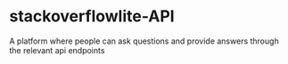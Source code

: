 
# stackoverflowlite-API
A platform where people can ask questions and provide answers through the relevant api endpoints
